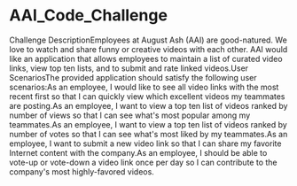 # AAI_Code_Challenge

Challenge DescriptionEmployees at August Ash (AAI) are good-natured. We love to watch and share funny or creative videos with each other. AAI would like an application that allows employees to maintain a list of curated video links, view top ten lists, and to submit and rate linked videos.User ScenariosThe provided application should satisfy the following user scenarios:As an employee, I would like to see all video links with the most recent first so that I can quickly view which excellent videos my teammates are posting.As an employee, I want to view a top ten list of videos ranked by number of views so that I can see what's most popular among my teammates.As an employee, I want to view a top ten list of videos ranked by number of votes so that I can see what's most liked by my teammates.As an employee, I want to submit a new video link so that I can share my favorite Internet content with the company.As an employee, I should be able to vote-up or vote-down a video link once per day so I can contribute to the company's most highly-favored videos.
